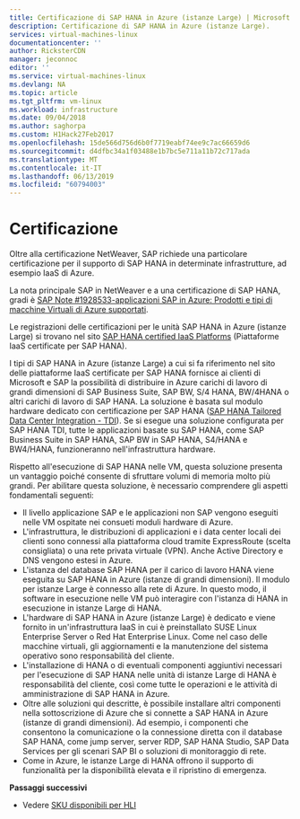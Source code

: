 ```yaml
---
title: Certificazione di SAP HANA in Azure (istanze Large) | Microsoft Docs
description: Certificazione di SAP HANA in Azure (istanze Large).
services: virtual-machines-linux
documentationcenter: ''
author: RicksterCDN
manager: jeconnoc
editor: ''
ms.service: virtual-machines-linux
ms.devlang: NA
ms.topic: article
ms.tgt_pltfrm: vm-linux
ms.workload: infrastructure
ms.date: 09/04/2018
ms.author: saghorpa
ms.custom: H1Hack27Feb2017
ms.openlocfilehash: 15de566d756d6b0f7719eabf74ee9c7ac66659d6
ms.sourcegitcommit: d4dfbc34a1f03488e1b7bc5e711a11b72c717ada
ms.translationtype: MT
ms.contentlocale: it-IT
ms.lasthandoff: 06/13/2019
ms.locfileid: "60794003"
---
```

# <a name="certification"></a>Certificazione

Oltre alla certificazione NetWeaver, SAP richiede una particolare certificazione per il supporto di SAP HANA in determinate infrastrutture, ad esempio IaaS di Azure.

La nota principale SAP in NetWeaver e a una certificazione di SAP HANA, gradi è [SAP Note #1928533-applicazioni SAP in Azure: Prodotti e tipi di macchine Virtuali di Azure supportati](https://launchpad.support.sap.com/#/notes/1928533).

Le registrazioni delle certificazioni per le unità SAP HANA in Azure (istanze Large) si trovano nel sito [SAP HANA certified IaaS Platforms](https://www.sap.com/dmc/exp/2014-09-02-hana-hardware/enEN/iaas.html#categories=Microsoft%20Azure) (Piattaforme IaaS certificate per SAP HANA). 

I tipi di SAP HANA in Azure (istanze Large) a cui si fa riferimento nel sito delle piattaforme IaaS certificate per SAP HANA fornisce ai clienti di Microsoft e SAP la possibilità di distribuire in Azure carichi di lavoro di grandi dimensioni di SAP Business Suite, SAP BW, S/4 HANA, BW/4HANA o altri carichi di lavoro di SAP HANA. La soluzione è basata sul modulo hardware dedicato con certificazione per SAP HANA ([SAP HANA Tailored Data Center Integration - TDI](https://scn.sap.com/docs/DOC-63140)). Se si esegue una soluzione configurata per SAP HANA TDI, tutte le applicazioni basate su SAP HANA, come SAP Business Suite in SAP HANA, SAP BW in SAP HANA, S4/HANA e BW4/HANA, funzioneranno nell'infrastruttura hardware.

Rispetto all'esecuzione di SAP HANA nelle VM, questa soluzione presenta un vantaggio poiché consente di sfruttare volumi di memoria molto più grandi. Per abilitare questa soluzione, è necessario comprendere gli aspetti fondamentali seguenti:

- Il livello applicazione SAP e le applicazioni non SAP vengono eseguiti nelle VM ospitate nei consueti moduli hardware di Azure.
- L'infrastruttura, le distribuzioni di applicazioni e i data center locali dei clienti sono connessi alla piattaforma cloud tramite ExpressRoute (scelta consigliata) o una rete privata virtuale (VPN). Anche Active Directory e DNS vengono estesi in Azure.
- L'istanza del database SAP HANA per il carico di lavoro HANA viene eseguita su SAP HANA in Azure (istanze di grandi dimensioni). Il modulo per istanze Large è connesso alla rete di Azure. In questo modo, il software in esecuzione nelle VM può interagire con l'istanza di HANA in esecuzione in istanze Large di HANA.
- L'hardware di SAP HANA in Azure (istanze Large) è dedicato e viene fornito in un'infrastruttura IaaS in cui è preinstallato SUSE Linux Enterprise Server o Red Hat Enterprise Linux. Come nel caso delle macchine virtuali, gli aggiornamenti e la manutenzione del sistema operativo sono responsabilità del cliente.
- L'installazione di HANA o di eventuali componenti aggiuntivi necessari per l'esecuzione di SAP HANA nelle unità di istanze Large di HANA è responsabilità del cliente, così come tutte le operazioni e le attività di amministrazione di SAP HANA in Azure.
- Oltre alle soluzioni qui descritte, è possibile installare altri componenti nella sottoscrizione di Azure che si connette a SAP HANA in Azure (istanze di grandi dimensioni). Ad esempio, i componenti che consentono la comunicazione o la connessione diretta con il database SAP HANA, come jump server, server RDP, SAP HANA Studio, SAP Data Services per gli scenari SAP BI o soluzioni di monitoraggio di rete.
- Come in Azure, le istanze Large di HANA offrono il supporto di funzionalità per la disponibilità elevata e il ripristino di emergenza.

**Passaggi successivi**
- Vedere [SKU disponibili per HLI](hana-available-skus.md) 